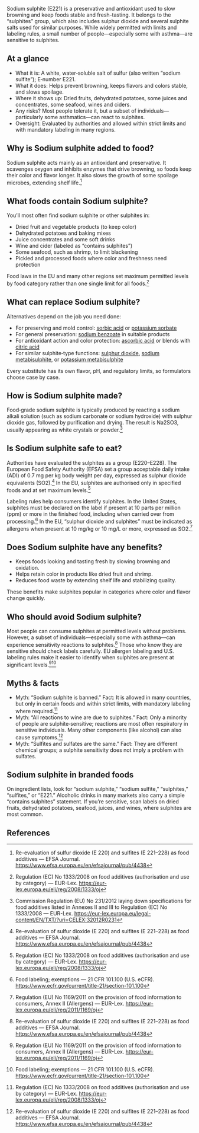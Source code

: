 Sodium sulphite (E221) is a preservative and antioxidant used to slow browning and keep foods stable and fresh-tasting. It belongs to the “sulphites” group, which also includes sulphur dioxide and several sulphite salts used for similar purposes. While widely permitted with limits and labeling rules, a small number of people—especially some with asthma—are sensitive to sulphites.
<!--more-->

## At a glance
- What it is: A white, water‑soluble salt of sulfur (also written “sodium sulfite”); E‑number E221.
- What it does: Helps prevent browning, keeps flavors and colors stable, and slows spoilage.
- Where it shows up: Dried fruits, dehydrated potatoes, some juices and concentrates, some seafood, wines and ciders.
- Any risks? Most people tolerate it, but a subset of individuals—particularly some asthmatics—can react to sulphites.
- Oversight: Evaluated by authorities and allowed within strict limits and with mandatory labeling in many regions.

## Why is Sodium sulphite added to food?
Sodium sulphite acts mainly as an antioxidant and preservative. It scavenges oxygen and inhibits enzymes that drive browning, so foods keep their color and flavor longer. It also slows the growth of some spoilage microbes, extending shelf life.[^1]

## What foods contain Sodium sulphite?
You’ll most often find sodium sulphite or other sulphites in:
- Dried fruit and vegetable products (to keep color)
- Dehydrated potatoes and baking mixes
- Juice concentrates and some soft drinks
- Wine and cider (labeled as “contains sulphites”)
- Some seafood, such as shrimp, to limit blackening
- Pickled and processed foods where color and freshness need protection

Food laws in the EU and many other regions set maximum permitted levels by food category rather than one single limit for all foods.[^5]

## What can replace Sodium sulphite?
Alternatives depend on the job you need done:
- For preserving and mold control: [sorbic acid](/e200-sorbic-acid) or [potassium sorbate](/e202-potassium-sorbate)
- For general preservation: [sodium benzoate](/e211-sodium-benzoate) in suitable products
- For antioxidant action and color protection: [ascorbic acid](/e300-ascorbic-acid) or blends with [citric acid](/e330-citric-acid)
- For similar sulphite‑type functions: [sulphur dioxide](/e220-sulphur-dioxide), [sodium metabisulphite](/e223-sodium-metabisulphite), or [potassium metabisulphite](/e224-potassium-metabisulphite)

Every substitute has its own flavor, pH, and regulatory limits, so formulators choose case by case.

## How is Sodium sulphite made?
Food‑grade sodium sulphite is typically produced by reacting a sodium alkali solution (such as sodium carbonate or sodium hydroxide) with sulphur dioxide gas, followed by purification and drying. The result is Na2SO3, usually appearing as white crystals or powder.[^2]

## Is Sodium sulphite safe to eat?
Authorities have evaluated the sulphites as a group (E220–E228). The European Food Safety Authority (EFSA) set a group acceptable daily intake (ADI) of 0.7 mg per kg body weight per day, expressed as sulphur dioxide equivalents (SO2).[^1] In the EU, sulphites are authorised only in specified foods and at set maximum levels.[^5]

Labeling rules help consumers identify sulphites. In the United States, sulphites must be declared on the label if present at 10 parts per million (ppm) or more in the finished food, including when carried over from processing.[^3] In the EU, “sulphur dioxide and sulphites” must be indicated as allergens when present at 10 mg/kg or 10 mg/L or more, expressed as SO2.[^4]

## Does Sodium sulphite have any benefits?
- Keeps foods looking and tasting fresh by slowing browning and oxidation.
- Helps retain color in products like dried fruit and shrimp.
- Reduces food waste by extending shelf life and stabilizing quality.

These benefits make sulphites popular in categories where color and flavor change quickly.

## Who should avoid Sodium sulphite?
Most people can consume sulphites at permitted levels without problems. However, a subset of individuals—especially some with asthma—can experience sensitivity reactions to sulphites.[^1] Those who know they are sensitive should check labels carefully. EU allergen labeling and U.S. labeling rules make it easier to identify when sulphites are present at significant levels.[^4][^3]

## Myths & facts
- Myth: “Sodium sulphite is banned.” Fact: It is allowed in many countries, but only in certain foods and within strict limits, with mandatory labeling where required.[^5]
- Myth: “All reactions to wine are due to sulphites.” Fact: Only a minority of people are sulphite‑sensitive; reactions are most often respiratory in sensitive individuals. Many other components (like alcohol) can also cause symptoms.[^1]
- Myth: “Sulfites and sulfates are the same.” Fact: They are different chemical groups; a sulphite sensitivity does not imply a problem with sulfates.

## Sodium sulphite in branded foods
On ingredient lists, look for “sodium sulphite,” “sodium sulfite,” “sulphites,” “sulfites,” or “E221.” Alcoholic drinks in many markets also carry a simple “contains sulphites” statement. If you’re sensitive, scan labels on dried fruits, dehydrated potatoes, seafood, juices, and wines, where sulphites are most common.

## References
[^1]: Re-evaluation of sulfur dioxide (E 220) and sulfites (E 221–228) as food additives — EFSA Journal. https://www.efsa.europa.eu/en/efsajournal/pub/4438
[^2]: Commission Regulation (EU) No 231/2012 laying down specifications for food additives listed in Annexes II and III to Regulation (EC) No 1333/2008 — EUR-Lex. https://eur-lex.europa.eu/legal-content/EN/TXT/?uri=CELEX:32012R0231
[^3]: Food labeling; exemptions — 21 CFR 101.100 (U.S. eCFR). https://www.ecfr.gov/current/title-21/section-101.100
[^4]: Regulation (EU) No 1169/2011 on the provision of food information to consumers, Annex II (Allergens) — EUR-Lex. https://eur-lex.europa.eu/eli/reg/2011/1169/oj
[^5]: Regulation (EC) No 1333/2008 on food additives (authorisation and use by category) — EUR-Lex. https://eur-lex.europa.eu/eli/reg/2008/1333/oj
